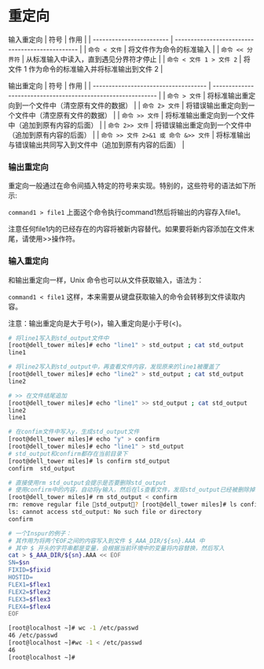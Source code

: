 # 重定向


输入重定向
| 符号                     | 作用                                            |
| ------------------------ | ----------------------------------------------- |
| `命令 < 文件`            | 将文件作为命令的标准输入                        |
| `命令 << 分界符`         | 从标准输入中读入，直到遇见分界符才停止          |
| `命令 < 文件 1 > 文件 2` | 将文件 1 作为命令的标准输入并将标准输出到文件 2 |


输出重定向
| 符号                                 | 作用                                                         |
| ------------------------------------ | ------------------------------------------------------------ |
| `命令 > 文件`                        | 将标准输出重定向到一个文件中（清空原有文件的数据）           |
| `命令 2> 文件`                       | 将错误输出重定向到一个文件中（清空原有文件的数据）           |
| `命令 >> 文件`                       | 将标准输出重定向到一个文件中（追加到原有内容的后面）         |
| `命令 2>> 文件`                      | 将错误输出重定向到一个文件中（追加到原有内容的后面）         |
| `命令 >> 文件 2>&1 或 命令 &>> 文件` | 将标准输出与错误输出共同写入到文件中（追加到原有内容的后面） |



### 输出重定向
重定向一般通过在命令间插入特定的符号来实现。特别的，这些符号的语法如下所示:

`command1 > file1` 上面这个命令执行command1然后将输出的内容存入file1。

注意任何file1内的已经存在的内容将被新内容替代。如果要将新内容添加在文件末尾，请使用>>操作符。




### 输入重定向
和输出重定向一样，Unix 命令也可以从文件获取输入，语法为：

`command1 < file1` 这样，本来需要从键盘获取输入的命令会转移到文件读取内容。

注意：输出重定向是大于号(>)，输入重定向是小于号(<)。



```sh
# 将line1写入到std_output文件中
[root@dell_tower miles]# echo "line1" > std_output ; cat std_output
line1

# 将line2写入到std_output中，再查看文件内容，发现原来的line1被覆盖了
[root@dell_tower miles]# echo "line2" > std_output ; cat std_output
line2

# >> 在文件结尾追加
[root@dell_tower miles]# echo "line1" >> std_output ; cat std_output
line2
line1
```
```sh
# 在confim文件中写入y，生成std_output文件
[root@dell_tower miles]# echo "y" > confirm
[root@dell_tower miles]# echo "line1" > std_output
# std_output和confirm都存在当前目录下
[root@dell_tower miles]# ls confirm std_output
confirm  std_output

# 直接使用rm std_output会提示是否要删除std_output
# 使用confirm中的内容，自动将y输入，然后在ls查看文件，发现std_output已经被删除掉
[root@dell_tower miles]# rm std_output < confirm
rm: remove regular file std_output? [root@dell_tower miles]# ls confirm std_output
ls: cannot access std_output: No such file or directory
confirm
```
```sh
# 一个Inspur的例子：
# 其作用为将两个EOF之间的内容写入到文件 $_AAA_DIR/${sn}.AAA 中
# 其中 $ 开头的字符串都是变量，会根据当前环境中的变量将内容替换，然后写入
cat > $_AAA_DIR/${sn}.AAA << EOF
SN=$sn
FIXID=$fixid
HOSTID=
FLEX1=$flex1
FLEX2=$flex2
FLEX3=$flex3
FLEX4=$flex4
EOF
```

```sh
[root@localhost ~]# wc -1 /etc/passwd
46 /etc/passwd
[root@localhost ~]#wc -1 < /etc/passwd
46
[root@localhost ~]#
```


